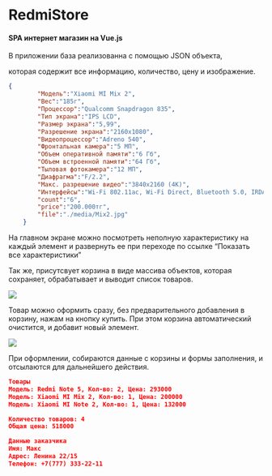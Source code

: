 # RedmiStore

#### **SPA интернет магазин на Vue.js**

В приложении база реализованна с помощью JSON объекта,

которая содержит все информацию, количество, цену и изображение.

```json
{
		"Модель":"Xiaomi MI Mix 2",
		"Вес":"185г",
		"Процессор":"Qualcomm Snapdragon 835",
		"Тип экрана":"IPS LCD",
		"Размер экрана":"5,99",
		"Разрешение экрана":"2160x1080",
		"Видеопроцессор":"Adreno 540",
		"Фронтальная камера":"5 МП",
		"Объем оперативной памяти":"6 Гб",
		"Объем встроенной памяти":"64 Гб",
		"Тыловая фотокамера":"12 МП",
		"Диафрагма":"F/2.2",
		"Макс. разрешение видео":"3840x2160 (4K)",
		"Интерфейсы":"Wi-Fi 802.11ac, Wi-Fi Direct, Bluetooth 5.0, IRDA, USB, NFC",
		"count":"6",
		"price":"200.000тг",
		"file":"./media/Mix2.jpg"
	}
```

На главном экране можно посмотреть неполную характеристику на каждый элемент и развернуть ее при переходе по ссылке “Показать все характеристики”

Так же, присутсвует корзина в виде массива объектов, которая сохраняет, обрабатывает и выводит список товаров.

![](C:\Users\Anuar\Desktop\Portfolio\RedmiStore\assets\shoppingCart.gif)

Товар можно оформить сразу, без предварительного добавления в корзину, нажам на кнопку купить. При этом корзина автоматический очистится, и добавит новый элемент.

![](C:\Users\Anuar\Desktop\Portfolio\RedmiStore\assets\BuyNow.gif)

При оформлении, собираются данные с корзины и формы заполнения, и отсылаются для дальнейшего действия.

~~~json
Товары
Модель: Redmi Note 5, Кол-во: 2, Цена: 293000
Модель: Xiaomi MI Mix 2, Кол-во: 1, Цена: 200000
Модель: Xiaomi MI Note 2, Кол-во: 1, Цена: 132000

Количество товаров: 4
Общая цена: 518000

Данные заказчика
Имя: Макс
Адрес: Ленина 22/15
Телефон: +7(777) 333-22-11
~~~



